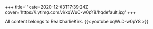 +++
title=''
date=2020-12-03T17:39:24Z
cover='https://i.ytimg.com/vi/xqWuC-w0pY8/hqdefault.jpg'
+++

All content belongs to RealCharlieKirk.
{{< youtube xqWuC-w0pY8 >}}
